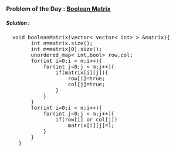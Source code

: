 ### Problem of the Day : [Boolean Matrix](https://practice.geeksforgeeks.org/problems/boolean-matrix-problem-1587115620/1)

##### Solution :
<pre>
  void booleanMatrix(vector< vector< int> > &matrix){
        int n=matrix.size();
        int m=matrix[0].size();
        unordered_map< int,bool> row,col;
        for(int i=0;i < n;i++){
            for(int j=0;j < m;j++){
                if(matrix[i][j]){
                    row[i]=true;
                    col[j]=true;
                }
            }
        }
        for(int i=0;i < n;i++){
            for(int j=0;j < m;j++){
                if(row[i] or col[j])
                    matrix[i][j]=1;
            }
        }
    }
</pre>

